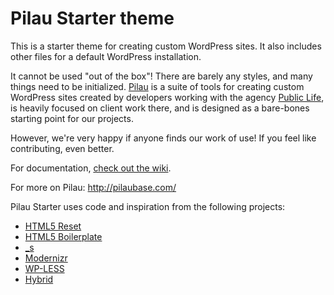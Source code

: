 Pilau Starter theme
=======

This is a starter theme for creating custom WordPress sites. It also includes other files for a default WordPress installation.

It cannot be used "out of the box"! There are barely any styles, and many things need to be initialized. [Pilau](http://pilaubase.com/) is a suite of tools for creating custom WordPress sites created by developers working with the agency [Public Life](http://www.publiclife.co.uk/), is heavily focused on client work there, and is designed as a bare-bones starting point for our projects.

However, we're very happy if anyone finds our work of use! If you feel like contributing, even better.

For documentation, [check out the wiki](https://github.com/pilau/starter/wiki).

For more on Pilau: <http://pilaubase.com/>

Pilau Starter uses code and inspiration from the following projects:

* [HTML5 Reset](https://github.com/murtaugh/HTML5-Reset)
* [HTML5 Boilerplate](https://github.com/h5bp/html5-boilerplate)
* [_s](https://github.com/Automattic/_s)
* [Modernizr](https://github.com/Modernizr/Modernizr)
* [WP-LESS](http://wordpress.org/extend/plugins/wp-less/)
* [Hybrid](https://github.com/justintadlock/hybrid-core)
